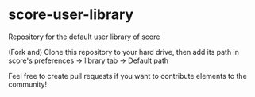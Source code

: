 # score-user-library
Repository for the default user library of score

(Fork and) Clone this repository to your hard drive, then add its path in score's preferences -> library tab -> Default path

Feel free to create pull requests if you want to contribute elements to the community!

